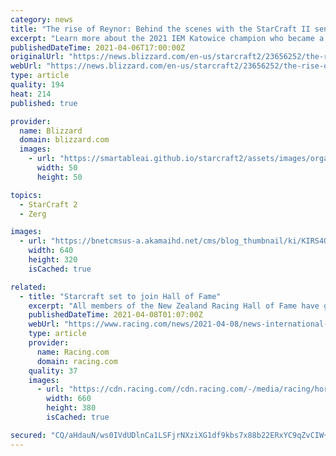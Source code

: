 ```yaml
---
category: news
title: "The rise of Reynor: Behind the scenes with the StarCraft II sensation"
excerpt: "Learn more about the 2021 IEM Katowice champion who became a professional at the age of 11."
publishedDateTime: 2021-04-06T17:00:00Z
originalUrl: "https://news.blizzard.com/en-us/starcraft2/23656252/the-rise-of-reynor-behind-the-scenes-with-the-starcraft-ii-sensation"
webUrl: "https://news.blizzard.com/en-us/starcraft2/23656252/the-rise-of-reynor-behind-the-scenes-with-the-starcraft-ii-sensation"
type: article
quality: 194
heat: 214
published: true

provider:
  name: Blizzard
  domain: blizzard.com
  images:
    - url: "https://smartableai.github.io/starcraft2/assets/images/organizations/blizzard.com-50x50.jpg"
      width: 50
      height: 50

topics:
  - StarCraft 2
  - Zerg

images:
  - url: "https://bnetcmsus-a.akamaihd.net/cms/blog_thumbnail/ki/KIRS4QBACSBL1520554089697.jpg"
    width: 640
    height: 320
    isCached: true

related:
  - title: "Starcraft set to join Hall of Fame"
    excerpt: "All members of the New Zealand Racing Hall of Fame have gained induction through their own set of unique qualities, but if there’s one amongst the equine members that stands apart it is Starcraft. During the mid-2000s the big chestnut gained fame in both ..."
    publishedDateTime: 2021-04-08T01:07:00Z
    webUrl: "https://www.racing.com/news/2021-04-08/news-international-starcraft-set-to-join-hall-of-fame"
    type: article
    provider:
      name: Racing.com
      domain: racing.com
    quality: 37
    images:
      - url: "https://cdn.racing.com//cdn.racing.com/-/media/racing/horses/s/starcraft-660x380raceimagescollection.jpg"
        width: 660
        height: 380
        isCached: true

secured: "CQ/aHdauN/ws0IVdUDlnCa1LSFjrNXziXG1df9kbs7x88b22ERxYC9qZvCIW+HkqrfBvOx9fhxuRorIcgn4rCDEUJsqLcge3c9VyA/gHDxHfxM6/D6iPDnjDZ9h1PPhIYsL3GvsecPEL9UgaVO/CN+APITn9wwUEr0omFyqTZr/gAOp5ZgCE54iQxSmngzLR76QvGVa2Dfl7Bqp5+dDqu5A5RRsmadsaY3TFyKli3CT0P3YI2lcEG5TXsLxkEgVXKWc/ZnfoibKM92pvcXFb5n+mXt/zxCEvAQ+OH7CBwOnmLfJDxXHVCDp+mtfgbLXaQyuvuCRb18QKGGv/mtyvSTfKC+eleb1SFL+8XsZeCbY=;JBSqnO88ovcDzRoj6iOJwQ=="
---
```


